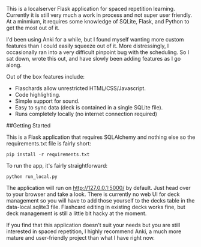This is a localserver Flask application for <a src="https://en.wikipedia.org/wiki/Spaced_repetition"> spaced repetition</a> learning. Currently it is still very much a work in process and not super user friendly. At a minmium, it requires some knowledge of SQLite, Flask, and Python to get the most out of it. 

I'd been using <a src="http://ankisrs.net/">Anki</a> for a while, but I found myself wanting more custom features than I could easily squeeze out of it. More distressingly, I occasionally ran into a very difficult pinpoint bug with the scheduling. So I sat down, wrote this out, and have slowly been adding features as I go along.

Out of the box features include:
* Flaschards allow unrestricted HTML/CSS/Javascript.
* Code highlighting.
* Simple support for sound.
* Easy to sync data (deck is contained in a single SQLite file).
* Runs completely locally (no internet connection required)

##Getting Started

This is a Flask application that requires SQLAlchemy and nothing else so the requirements.txt file is fairly short:

```
pip install -r requirements.txt
```

To run the app, it's fairly straightforward:

```
python run_local.py
```

The application will run on http://127.0.0.1:5000/ by default. Just head over to your browser and take a look. There is currently no web UI for deck management so you will have to add those yourself to the decks table in the data-local.sqlite3 file. Flashcard editing in existing decks works fine, but deck management is still a little bit hacky at the moment.

If you find that this application doesn't suit your needs but you are still interested in spaced repetition, I highly recommend <a src="http://ankisrs.net/">Anki</a>, a much more mature and user-friendly project than what I have right now.
